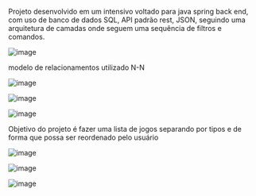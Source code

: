 Projeto desenvolvido em um intensivo voltado para java spring back end, com uso de banco de dados SQL, API padrão rest, JSON, seguindo uma arquitetura de camadas onde seguem uma sequência de filtros e comandos.

![image](https://github.com/user-attachments/assets/2367315a-a304-447f-af73-30b108c8ff7f)

modelo de relacionamentos utilizado N-N

![image](https://github.com/user-attachments/assets/729b4aea-3fa5-4788-b36c-873e0d940cf8)

![image](https://github.com/user-attachments/assets/3f63d49a-8ebc-44e4-ba6b-91c92fffe0f5)

![image](https://github.com/user-attachments/assets/70509e03-1e79-44f2-bbb8-f35aa4126770)

Objetivo do projeto é fazer uma lista de jogos separando por tipos e de forma que possa ser reordenado pelo usuário

![image](https://github.com/user-attachments/assets/99e14e6d-3976-4152-b6f4-118feb2db06f)

![image](https://github.com/user-attachments/assets/faad6a6f-9f39-4aba-aa65-28fe5e7924fb)

![image](https://github.com/user-attachments/assets/33a3af89-5546-4608-b5f4-1825597b819b)
